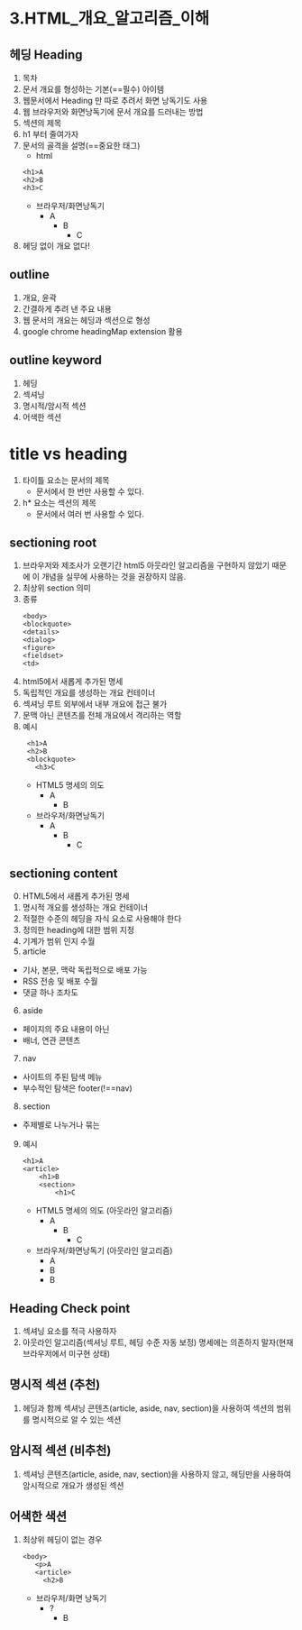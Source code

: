 # 3.HTML_개요_알고리즘_이해

## 헤딩 Heading
1. 목차
2. 문서 개요를 형성하는 기본(==필수) 아이템
3. 웹문서에서 Heading 만 따로 추려서 화면 낭독기도 사용
4. 웹 브라우저와 화면낭독기에 문서 개요를 드러내는 방법
5. 섹션의 제목
6. h1 부터 줄여가자
7. 문서의 골격을 설명(==중요한 태그)
   - html
    ```
    <h1>A
    <h2>B
    <h3>C
    ```
    - 브라우저/화면낭독기
      - A
        - B
          - C
8. 헤딩 없이 개요 없다!

   
## outline 
1. 개요, 윤곽
2. 간결하게 추려 낸 주요 내용
3. 웹 문서의 개요는 헤딩과 섹션으로 형성
4. google chrome headingMap extension 활용
   
## outline keyword
1. 헤딩
2. 섹셔닝
3. 명시적/암시적 섹션
4. 어색한 섹션

# title vs heading
1. 타이틀 요소는 문서의 제목
   - 문서에서 한 번만 사용할 수 있다.
2. h* 요소는 섹션의 제목
   - 문서에서 여러 번 사용할 수 있다.

## sectioning root
1. 브라우저와 제조사가 오랜기간 html5 아웃라인 알고리즘을 구현하지 않았기 때문에 이 개념을 실무에 사용하는 것을 권장하지 않음.
2. 최상위 section 의미
3. 종류
   ```
   <body>
   <blockquote>
   <details>
   <dialog>
   <figure>
   <fieldset>
   <td>
   ```
4. html5에서 새롭게 추가된 명세
5. 독립적인 개요를 생성하는 개요 컨테이너
6. 섹셔닝 루트 외부에서 내부 개요에 접근 불가
7. 문맥 아닌 콘텐츠를 전체 개요에서 격리하는 역할
8. 예시
   ```
    <h1>A
    <h2>B
    <blockquote>
      <h3>C
   ```
   - HTML5 명세의 의도
     - A
       - B  
   - 브라우저/화면낭독기
     - A
       - B
         - C 

## sectioning content
0. HTML5에서 새롭게 추가된 명세
1. 명시적 개요를 생성하는 개요 컨테이너
2. 적절한 수준의 헤딩을 자식 요소로 사용해야 한다
3. 정의한 heading에 대한 범위 지정
4. 기계가 범위 인지 수월
5. article
  - 기사, 본문, 맥락 독립적으로 배포 가능
  - RSS 전송 및 배포 수월 
  - 댓글 하나 조차도
6. aside
  - 페이지의 주요 내용이 아닌
  - 배너, 연관 콘텐츠
7. nav
  - 사이트의 주된 탐색 메뉴
  - 부수적인 탐색은 footer(!==nav)
8. section
  - 주제별로 나누거나 묶는
9. 예시
    ```
    <h1>A
    <article>
        <h1>B
        <section>
            <h1>C
    ```
    - HTML5 명세의 의도 (아웃라인 알고리즘)
      - A
        - B
          - C
    - 브라우저/화면낭독기 (아웃라인 알고리즘)
       - A
       - B
       - B
 
## Heading Check point
1. 섹셔닝 요소를 적극 사용하자
2. 아웃라인 알고리즘(섹셔닝 루트, 헤딩 수준 자동 보정) 명세에는 의존하지 말자(현재 브라우저에서 미구현 상태)
 
## 명시적 섹션 (추천)
1. 헤딩과 함께 섹셔닝 콘텐츠(article, aside, nav, section)을 사용하여 섹션의 범위를 명시적으로 알 수 있는 섹션
   
## 암시적 섹션 (비추천)
1. 섹셔닝 콘텐츠(article, aside, nav, section)을 사용하지 않고, 헤딩만을 사용하여 암시적으로 개요가 생성된 섹션

## 어색한 색션
1. 최상위 헤딩이 없는 경우
   ```
   <body>
      <p>A
      <article>
        <h2>B
   ```
   - 브라우저/화면 낭독기
      - ?
        - B 